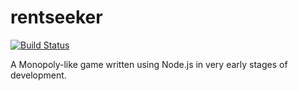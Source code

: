 # rentseeker

[![Build Status](https://travis-ci.org/freewil/rentseeker.png)](https://travis-ci.org/freewil/rentseeker)

A Monopoly-like game written using Node.js in very early stages of development.
